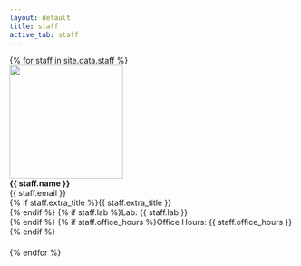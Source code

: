 ```yaml
---
layout: default
title: staff
active_tab: staff
---
```


<div class="container-fluid">
  <div class="row">
  {% for staff in site.data.staff %}
      <div class="col-lg-4 col-md-6 col-xs-12" style="margin-bottom: 20px">
        <img src="{{staff.pic}}" class="img-circle" style="height: 100%; width: 100%; max-height: 200px; max-width: 200px"/><br />
        <b>{{ staff.name }}</b><br>
        {{ staff.email }}<br>
        {% if staff.extra_title %}{{ staff.extra_title }}<br />{% endif %}
 	{% if staff.lab %}Lab: {{ staff.lab }}<br />{% endif %}
 	{% if staff.office_hours %}Office Hours: {{ staff.office_hours }}{% endif %}
      </div>
  {% endfor %}
  </div>
</div>



